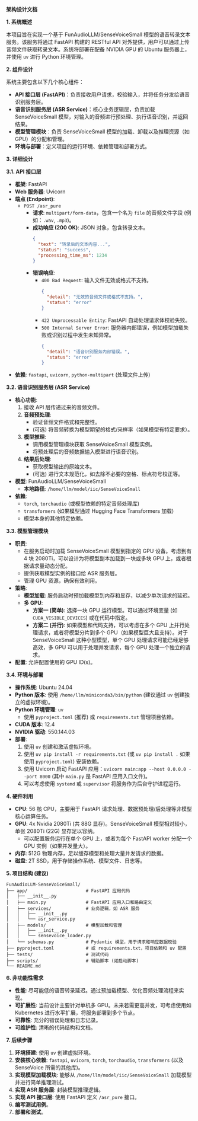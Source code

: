 **架构设计文档**

**1. 系统概述**

本项目旨在实现一个基于 FunAudioLLM/SenseVoiceSmall 模型的语音转录文本服务。该服务将通过 FastAPI 构建的 RESTful API 对外提供，用户可以通过上传音频文件获取转录文本。系统将部署在配备 NVIDIA GPU 的 Ubuntu 服务器上，并使用 `uv` 进行 Python 环境管理。

**2. 组件设计**

系统主要包含以下几个核心组件：

*   **API 接口层 (FastAPI)**：负责接收用户请求，校验输入，并将任务分发给语音识别服务层。
*   **语音识别服务层 (ASR Service)**：核心业务逻辑层，负责加载 SenseVoiceSmall 模型，对输入的音频进行预处理、执行语音识别，并返回结果。
*   **模型管理模块**：负责 SenseVoiceSmall 模型的加载、卸载以及推理资源（如 GPU）的分配和管理。
*   **环境与部署**：定义项目的运行环境、依赖管理和部署方式。

**3. 详细设计**

**3.1. API 接口层**

*   **框架**: FastAPI
*   **Web 服务器**: Uvicorn
*   **端点 (Endpoint)**:
    *   `POST /asr_pure`
        *   **请求**: `multipart/form-data`，包含一个名为 `file` 的音频文件字段 (例如：`.wav`, `.mp3`)。
        *   **成功响应 (200 OK)**: JSON 对象，包含转录文本。
            ```json
            {
              "text": "转录后的文本内容...",
              "status": "success",
              "processing_time_ms": 1234
            }
            ```
        *   **错误响应**:
            *   `400 Bad Request`: 输入文件无效或格式不支持。
                ```json
                {
                  "detail": "无效的音频文件或格式不支持。",
                  "status": "error"
                }
                ```
            *   `422 Unprocessable Entity`: FastAPI 自动处理请求体校验失败。
            *   `500 Internal Server Error`: 服务器内部错误，例如模型加载失败或识别过程中发生未知异常。
                ```json
                {
                  "detail": "语音识别服务内部错误。",
                  "status": "error"
                }
                ```
*   **依赖**: `fastapi`, `uvicorn`, `python-multipart` (处理文件上传)

**3.2. 语音识别服务层 (ASR Service)**

*   **核心功能**:
    1.  接收 API 层传递过来的音频文件。
    2.  **音频预处理**:
        *   验证音频文件格式和完整性。
        *   (可选) 将音频转换为模型期望的格式/采样率（如果模型有特定要求）。
    3.  **模型推理**:
        *   调用模型管理模块获取 SenseVoiceSmall 模型实例。
        *   将预处理后的音频数据输入模型进行语音识别。
    4.  **结果后处理**:
        *   获取模型输出的原始文本。
        *   (可选) 进行文本规范化，如去除不必要的空格、标点符号校正等。
*   **模型**: FunAudioLLM/SenseVoiceSmall
    *   **本地路径**: `/home/llm/model/iic/SenseVoiceSmall`
*   **依赖**:
    *   `torch`, `torchaudio` (或模型依赖的特定音频处理库)
    *   `transformers` (如果模型通过 Hugging Face Transformers 加载)
    *   模型本身的其他特定依赖。

**3.3. 模型管理模块**

*   **职责**:
    *   在服务启动时加载 SenseVoiceSmall 模型到指定的 GPU 设备。考虑到有 4 块 2080Ti，可以设计为将模型副本加载到一块或多块 GPU 上，或者根据请求量动态分配。
    *   提供获取模型实例的接口给 ASR 服务层。
    *   管理 GPU 资源，确保有效利用。
*   **策略**:
    *   **模型加载**: 服务启动时预加载模型到内存和显存，以减少单次请求的延迟。
    *   **多 GPU**:
        *   **方案一 (简单)**: 选择一块 GPU 运行模型。可以通过环境变量 (如 `CUDA_VISIBLE_DEVICES`) 或在代码中指定。
        *   **方案二 (并行)**: 如果模型和代码支持，可以考虑在多个 GPU 上并行处理请求，或者将模型分片到多个 GPU（如果模型巨大且支持）。对于 SenseVoiceSmall 这种小型模型，单个 GPU 处理请求可能已经足够高效，多 GPU 可以用于处理并发请求，每个 GPU 处理一个独立的请求。
*   **配置**: 允许配置使用的 GPU ID(s)。

**3.4. 环境与部署**

*   **操作系统**: Ubuntu 24.04
*   **Python 版本**: 使用 `/home/llm/miniconda3/bin/python` (建议通过 `uv` 创建独立的虚拟环境)。
*   **Python 环境管理**: `uv`
    *   使用 `pyproject.toml` (推荐) 或 `requirements.txt` 管理项目依赖。
*   **CUDA 版本**: 12.4
*   **NVIDIA 驱动**: 550.144.03
*   **部署**:
    1.  使用 `uv` 创建和激活虚拟环境。
    2.  使用 `uv pip install -r requirements.txt` (或 `uv pip install .` 如果使用 `pyproject.toml`) 安装依赖。
    3.  使用 Uvicorn 启动 FastAPI 应用：`uvicorn main:app --host 0.0.0.0 --port 8000` (其中 `main.py` 是 FastAPI 应用入口文件)。
    4.  可以考虑使用 `systemd` 或 `supervisor` 将服务作为后台守护进程运行。

**4. 硬件利用**

*   **CPU**: 56 核 CPU，主要用于 FastAPI 请求处理、数据预处理/后处理等非模型核心运算任务。
*   **GPU**: 4x Nvidia 2080Ti (共 88G 显存)。SenseVoiceSmall 模型相对较小，单张 2080Ti (22G) 显存足以容纳。
    *   可以配置服务运行在单个 GPU 上，或者为每个 FastAPI worker 分配一个 GPU 实例（如果并发量大）。
*   **内存**: 512G 物理内存，足以缓存模型和处理大量并发请求的数据。
*   **磁盘**: 2T SSD，用于存储操作系统、模型文件、日志等。

**5. 项目结构 (建议)**

```
FunAudioLLM-SenseVoiceSmall/
├── app/                      # FastAPI 应用代码
│   ├── __init__.py
│   ├── main.py               # FastAPI 应用入口和路由定义
│   ├── services/             # 业务逻辑，如 ASR 服务
│   │   ├── __init__.py
│   │   └── asr_service.py
│   ├── models/               # 模型加载和管理
│   │   ├── __init__.py
│   │   └── sensevoice_loader.py
│   └── schemas.py            # Pydantic 模型，用于请求和响应数据校验
├── pyproject.toml            # 或 requirements.txt，项目依赖和 uv 配置
├── tests/                    # 测试代码
├── scripts/                  # 辅助脚本 (如启动脚本)
└── README.md
```

**6. 非功能性需求**

*   **性能**: 尽可能低的语音转录延迟。通过预加载模型、优化音频处理流程来实现。
*   **可扩展性**: 当前设计主要针对单机多 GPU。未来若需更高并发，可考虑使用如 Kubernetes 进行水平扩展，将服务部署到多个节点。
*   **可靠性**: 充分的错误处理和日志记录。
*   **可维护性**: 清晰的代码结构和文档。

**7. 后续步骤**

1.  **环境搭建**: 使用 `uv` 创建虚拟环境。
2.  **安装核心依赖**: `fastapi`, `uvicorn`, `torch`, `torchaudio`, `transformers` (以及 SenseVoice 所需的其他库)。
3.  **实现模型加载模块**: 能够从 `/home/llm/model/iic/SenseVoiceSmall` 加载模型并进行简单推理测试。
4.  **实现 ASR 服务层**: 封装模型推理逻辑。
5.  **实现 API 接口层**: 使用 FastAPI 定义 `/asr_pure` 接口。
6.  **编写测试用例**。
7.  **部署和测试**。 